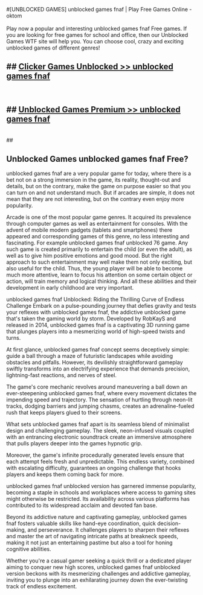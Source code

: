 #[UNBLOCKED GAMES] unblocked games fnaf | Play Free Games Online - oktom <br>
<br>
Play now a popular and interesting unblocked games fnaf Free games. If you are looking for free games for school and office, then our Unblocked Games WTF site will help you. You can choose cool, crazy and exciting unblocked games of different genres!


## ##  [Clicker Games Unblocked >> unblocked games fnaf](http://freeplayer.one?title=unblocked_games_fnaf&ref=22)
  <br>

##  ## [Unblocked Games Premium >> unblocked games fnaf](http://freeplayer.one?title=unblocked_games_fnaf&ref=22)
  <br>
  ##



## Unblocked Games unblocked games fnaf Free?

unblocked games fnaf are a very popular game for today, where there is a bet not on a strong immersion in the game, its reality, thought-out and details, but on the contrary, make the game on purpose easier so that you can turn on and not understand much. But if arcades are simple, it does not mean that they are not interesting, but on the contrary even enjoy more popularity.

Arcade is one of the most popular game genres. It acquired its prevalence through computer games as well as entertainment for consoles. With the advent of mobile modern gadgets (tablets and smartphones) there appeared and corresponding games of this genre, no less interesting and fascinating. For example unblocked games fnaf unblocked 76 game. Any such game is created primarily to entertain the child (or even the adult), as well as to give him positive emotions and good mood. But the right approach to such entertainment may well make them not only exciting, but also useful for the child. Thus, the young player will be able to become much more attentive, learn to focus his attention on some certain object or action, will train memory and logical thinking. And all these abilities and their development in early childhood are very important.

unblocked games fnaf Unblocked: Riding the Thrilling Curve of Endless Challenge
Embark on a pulse-pounding journey that defies gravity and tests your reflexes with unblocked games fnaf, the addictive unblocked game that's taken the gaming world by storm. Developed by RobKayS and released in 2014, unblocked games fnaf is a captivating 3D running game that plunges players into a mesmerizing world of high-speed twists and turns.

At first glance, unblocked games fnaf concept seems deceptively simple: guide a ball through a maze of futuristic landscapes while avoiding obstacles and pitfalls. However, its devilishly straightforward gameplay swiftly transforms into an electrifying experience that demands precision, lightning-fast reactions, and nerves of steel.

The game's core mechanic revolves around maneuvering a ball down an ever-steepening unblocked games fnaf, where every movement dictates the impending speed and trajectory. The sensation of hurtling through neon-lit tracks, dodging barriers and jumping chasms, creates an adrenaline-fueled rush that keeps players glued to their screens.

What sets unblocked games fnaf apart is its seamless blend of minimalist design and challenging gameplay. The sleek, neon-infused visuals coupled with an entrancing electronic soundtrack create an immersive atmosphere that pulls players deeper into the games hypnotic grip.

Moreover, the game's infinite procedurally generated levels ensure that each attempt feels fresh and unpredictable. This endless variety, combined with escalating difficulty, guarantees an ongoing challenge that hooks players and keeps them coming back for more.

unblocked games fnaf unblocked version has garnered immense popularity, becoming a staple in schools and workplaces where access to gaming sites might otherwise be restricted. Its availability across various platforms has contributed to its widespread acclaim and devoted fan base.

Beyond its addictive nature and captivating gameplay, unblocked games fnaf fosters valuable skills like hand-eye coordination, quick decision-making, and perseverance. It challenges players to sharpen their reflexes and master the art of navigating intricate paths at breakneck speeds, making it not just an entertaining pastime but also a tool for honing cognitive abilities.

Whether you're a casual gamer seeking a quick thrill or a dedicated player aiming to conquer new high scores, unblocked games fnaf unblocked version beckons with its mesmerizing challenges and addictive gameplay, inviting you to plunge into an exhilarating journey down the ever-twisting track of endless excitement.